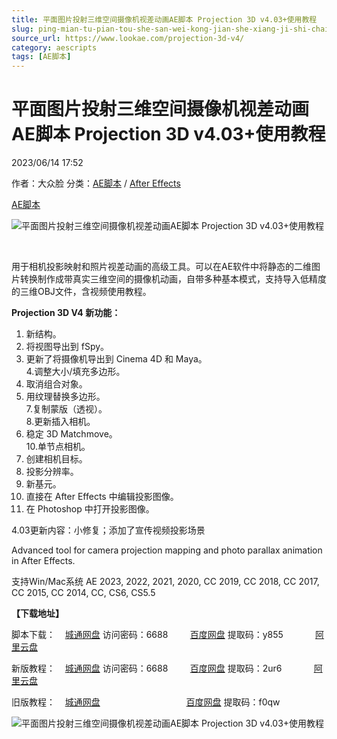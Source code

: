 ```yaml
---
title: 平面图片投射三维空间摄像机视差动画AE脚本 Projection 3D v4.03+使用教程
slug: ping-mian-tu-pian-tou-she-san-wei-kong-jian-she-xiang-ji-shi-chai-dong-hua-aejiao-ben-projection-3d-v4-03-shi-yong-jiao-cheng
source_url: https://www.lookae.com/projection-3d-v4/
category: aescripts
tags: [AE脚本]
---
```

# 平面图片投射三维空间摄像机视差动画AE脚本 Projection 3D v4.03+使用教程

2023/06/14 17:52

作者：大众脸
分类：[AE脚本](https://www.lookae.com/after-effects/aescripts/) / [After Effects](https://www.lookae.com/after-effects/)

[AE脚本](https://www.lookae.com/tag/ae%e8%84%9a%e6%9c%ac/)

![平面图片投射三维空间摄像机视差动画AE脚本 Projection 3D v4.03+使用教程](https://www.lookae.com/wp-content/uploads/2023/04/Projection-3D-V4-.jpg "平面图片投射三维空间摄像机视差动画AE脚本 Projection 3D v4.03+使用教程-LookAE.com")

[﻿](https://cloud.video.taobao.com//play/u/705956171/p/1/e/6/t/1/408362459561.mp4)

用于相机投影映射和照片视差动画的高级工具。可以在AE软件中将静态的二维图片转换制作成带真实三维空间的摄像机动画，自带多种基本模式，支持导入低精度的三维OBJ文件，含视频使用教程。

**Projection 3D V4 新功能：**

1. 新结构。  
2. 将视图导出到 fSpy。  
3. 更新了将摄像机导出到 Cinema 4D 和 Maya。  
4.调整大小/填充多边形。  
5. 取消组合对象。  
6. 用纹理替换多边形。  
7.复制蒙版（透视）。  
8.更新插入相机。  
9. 稳定 3D Matchmove。  
10.单节点相机。  
11. 创建相机目标。  
12. 投影分辨率。  
13. 新基元。  
14. 直接在 After Effects 中编辑投影图像。  
15. 在 Photoshop 中打开投影图像。

4.03更新内容：小修复；添加了宣传视频投影场景

Advanced tool for camera projection mapping and photo parallax animation in After Effects.

支持Win/Mac系统 AE 2023, 2022, 2021, 2020, CC 2019, CC 2018, CC 2017, CC 2015, CC 2014, CC, CS6, CS5.5

**【下载地址】**

脚本下载：    [城通网盘](https://url70.ctfile.com/f/2827370-870015423-de9979?p=4431) 访问密码：6688         [百度网盘](https://pan.baidu.com/s/1M150DP9GwxyBUnX1kO6HGw?pwd=y855) 提取码：y855             [阿里云盘](https://www.aliyundrive.com/s/5sD1VQV5Ga7)

新版教程：    [城通网盘](https://url70.ctfile.com/f/2827370-846019263-60d537?p=4431) 访问密码：6688         [百度网盘](https://pan.baidu.com/s/11kUGMcixqnLaN38FDfMpoQ?pwd=2ur6) 提取码：2ur6             [阿里云盘](https://www.aliyundrive.com/s/XanyJ4CzNZu)

旧版教程：    [城通网盘](https://089u.com/file/680462-475195133)                                   [百度网盘](https://pan.baidu.com/s/17NAYd-Es5X2qeaeEsQ8iPw) 提取码：f0qw

![平面图片投射三维空间摄像机视差动画AE脚本 Projection 3D v4.03+使用教程](https://img.alicdn.com/imgextra/i4/705956171/O1CN016U0O4h1vSMlPtkE5w_!!705956171.jpg "平面图片投射三维空间摄像机视差动画AE脚本 Projection 3D v4.03+使用教程-LookAE.com")

